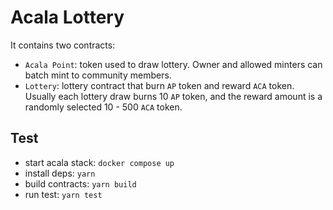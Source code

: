 # Acala Lottery
It contains two contracts:
- `Acala Point`: token used to draw lottery. Owner and allowed minters can batch mint to community members.
- `Lottery`: lottery contract that burn `AP` token and reward `ACA` token. Usually each lottery draw burns 10 `AP` token, and the reward amount is a randomly selected 10 - 500 `ACA` token.

## Test
- start acala stack: `docker compose up`
- install deps: `yarn`
- build contracts: `yarn build`
- run test: `yarn test`
